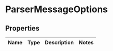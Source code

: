 # ParserMessageOptions

## Properties
Name | Type | Description | Notes
------------ | ------------- | ------------- | -------------
